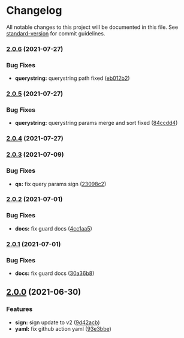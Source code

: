 # Changelog

All notable changes to this project will be documented in this file. See [standard-version](https://github.com/conventional-changelog/standard-version) for commit guidelines.

### [2.0.6](https://github.com/tuya/tuya-connector-nodejs/compare/v2.0.5...v2.0.6) (2021-07-27)


### Bug Fixes

* **querystring:** querystring path fixed ([eb012b2](https://github.com/tuya/tuya-connector-nodejs/commit/eb012b28a578cb58e7ba97d052eb7cd518811fc6))

### [2.0.5](https://github.com/tuya/tuya-connector-nodejs/compare/v2.0.4...v2.0.5) (2021-07-27)


### Bug Fixes

* **querystring:** querystring params merge and sort fixed ([84ccdd4](https://github.com/tuya/tuya-connector-nodejs/commit/84ccdd428fe6031e5623a2860909ddfffb0a1cdb))

### [2.0.4](https://github.com/tuya/tuya-connector-nodejs/compare/v2.0.3...v2.0.4) (2021-07-27)

### [2.0.3](https://github.com/tuya/tuya-connector-nodejs/compare/v2.0.2...v2.0.3) (2021-07-09)


### Bug Fixes

* **qs:** fix query params sign ([23098c2](https://github.com/tuya/tuya-connector-nodejs/commit/23098c2a276ac1672772f88e88cb10cd359da7c2))

### [2.0.2](https://github.com/tuya/tuya-connector-nodejs/compare/v2.0.1...v2.0.2) (2021-07-01)


### Bug Fixes

* **docs:** fix guard docs ([4cc1aa5](https://github.com/tuya/tuya-connector-nodejs/commit/4cc1aa50d26f604d65ddadab927bc67ee76eb7df))

### [2.0.1](https://github.com/tuya/tuya-connector-nodejs/compare/v2.0.0...v2.0.1) (2021-07-01)


### Bug Fixes

* **docs:** fix guard docs ([30a36b8](https://github.com/tuya/tuya-connector-nodejs/commit/30a36b8c73d689e4924397ccfabfbcdeca98735b))

## [2.0.0](https://github.com/tuya/tuya-connector-nodejs/compare/v1.0.0...v2.0.0) (2021-06-30)


### Features

* **sign:** sign update to v2 ([9d42acb](https://github.com/tuya/tuya-connector-nodejs/commit/9d42acb88625df663b140639298dce6f00241db4))
* **yaml:** fix github action yaml ([93e3bbe](https://github.com/tuya/tuya-connector-nodejs/commit/93e3bbe0467d7d6cf2e293c7b1f970590a2ceace))
